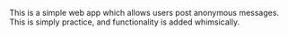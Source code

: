 This is a simple web app which allows users post anonymous messages.
This is simply practice, and functionality is added whimsically.
